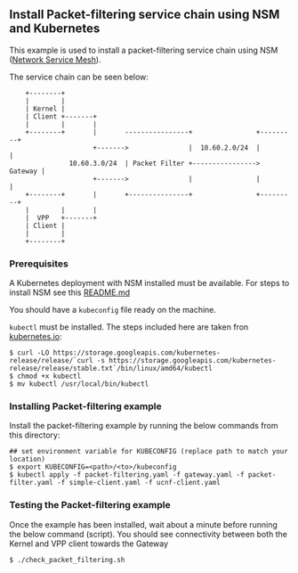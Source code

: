 ## Install Packet-filtering service chain using NSM and Kubernetes

This example is used to install a packet-filtering service chain using NSM ([Network Service Mesh](https://networkservicemesh.io/)).

The service chain can be seen below:
```
    +--------+
    |        |
    | Kernel |
    | Client +-------+
    |        |       |
    +--------+       |       ----------------+                +---------+
                     +------->               |  10.60.2.0/24  |         |
               10.60.3.0/24  | Packet Filter +----------------> Gateway |
                     +------->               |                |         |
    +--------+       |       +---------------+                +---------+
    |        |       |
    |  VPP   +-------+
    | Client |
    |        |
    +--------+
```

### Prerequisites
A Kubernetes deployment with NSM installed must be available. For steps to install NSM see this [README.md](https://github.com/cncf/cnf-testbed/blob/wip-new-examples-structure/examples/workload-infra/nsm-k8s/README.md)

You should have a `kubeconfig` file ready on the machine.

`kubectl` must be installed. The steps included here are taken fron [kubernetes.io](https://kubernetes.io/docs/tasks/tools/install-kubectl/#install-kubectl-on-linux):
```
$ curl -LO https://storage.googleapis.com/kubernetes-release/release/`curl -s https://storage.googleapis.com/kubernetes-release/release/stable.txt`/bin/linux/amd64/kubectl
$ chmod +x kubectl
$ mv kubectl /usr/local/bin/kubectl
```

### Installing Packet-filtering example
Install the packet-filtering example by running the below commands from this directory:
```
## set environment variable for KUBECONFIG (replace path to match your location)
$ export KUBECONFIG=<path>/<to>/kubeconfig
$ kubectl apply -f packet-filtering.yaml -f gateway.yaml -f packet-filter.yaml -f simple-client.yaml -f ucnf-client.yaml
```

### Testing the Packet-filtering example
Once the example has been installed, wait about a minute before running the below command (script). You should see connectivity between both the Kernel and VPP client towards the Gateway
```
$ ./check_packet_filtering.sh
```
